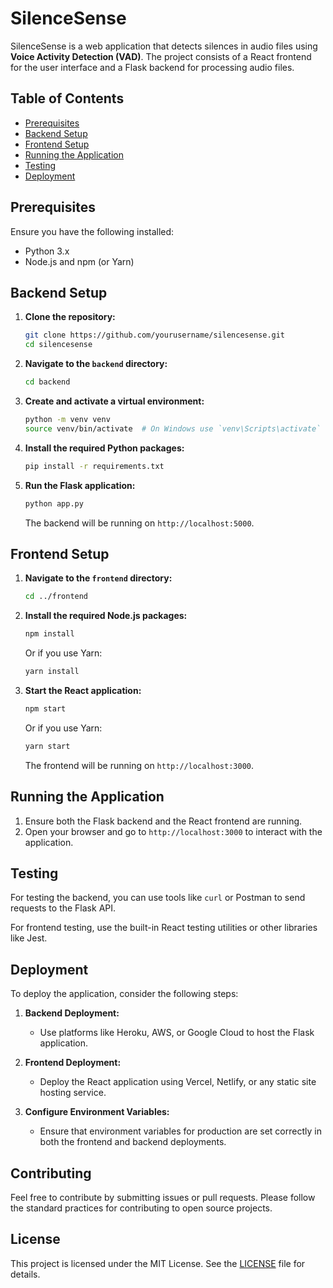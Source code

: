 # SilenceSense

SilenceSense is a web application that detects silences in audio files using **Voice Activity Detection (VAD)**. The project consists of a React frontend for the user interface and a Flask backend for processing audio files.

## Table of Contents

- [Prerequisites](#prerequisites)
- [Backend Setup](#backend-setup)
- [Frontend Setup](#frontend-setup)
- [Running the Application](#running-the-application)
- [Testing](#testing)
- [Deployment](#deployment)

## Prerequisites

Ensure you have the following installed:

- Python 3.x
- Node.js and npm (or Yarn)

## Backend Setup

1. **Clone the repository:**

    ```bash
    git clone https://github.com/yourusername/silencesense.git
    cd silencesense
    ```

2. **Navigate to the `backend` directory:**

    ```bash
    cd backend
    ```

3. **Create and activate a virtual environment:**

    ```bash
    python -m venv venv
    source venv/bin/activate  # On Windows use `venv\Scripts\activate`
    ```

4. **Install the required Python packages:**

    ```bash
    pip install -r requirements.txt
    ```

5. **Run the Flask application:**

    ```bash
    python app.py
    ```

   The backend will be running on `http://localhost:5000`.

## Frontend Setup

1. **Navigate to the `frontend` directory:**

    ```bash
    cd ../frontend
    ```

2. **Install the required Node.js packages:**

    ```bash
    npm install
    ```

    Or if you use Yarn:

    ```bash
    yarn install
    ```

3. **Start the React application:**

    ```bash
    npm start
    ```

    Or if you use Yarn:

    ```bash
    yarn start
    ```

   The frontend will be running on `http://localhost:3000`.

## Running the Application

1. Ensure both the Flask backend and the React frontend are running.
2. Open your browser and go to `http://localhost:3000` to interact with the application.

## Testing

For testing the backend, you can use tools like `curl` or Postman to send requests to the Flask API.

For frontend testing, use the built-in React testing utilities or other libraries like Jest.

## Deployment

To deploy the application, consider the following steps:

1. **Backend Deployment:**
   - Use platforms like Heroku, AWS, or Google Cloud to host the Flask application.

2. **Frontend Deployment:**
   - Deploy the React application using Vercel, Netlify, or any static site hosting service.

3. **Configure Environment Variables:**
   - Ensure that environment variables for production are set correctly in both the frontend and backend deployments.

## Contributing

Feel free to contribute by submitting issues or pull requests. Please follow the standard practices for contributing to open source projects.

## License

This project is licensed under the MIT License. See the [LICENSE](LICENSE) file for details.
